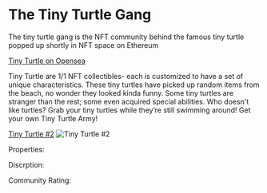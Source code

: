 # The Tiny Turtle Gang

The tiny turtle gang is the NFT community behind the famous tiny turtle popped up shortly in NFT space on Ethereum

[Tiny Turtle on Opensea](https://opensea.io/collection/tinyturtle)

Tiny Turtle are 1/1 NFT collectibles- each is customized to have a set of unique characteristics. These tiny turtles have picked up random items from the beach, no wonder they looked kinda funny. Some tiny turtles are stranger than the rest; some even acquired special abilities. Who doesn't like turtles? Grab your tiny turtles while they’re still swimming around! Get your own Tiny Turtle Army!

[Tiny Turtle #2](https://opensea.io/assets/0x495f947276749ce646f68ac8c248420045cb7b5e/91260899824372124641209108715188038484386929667987656266643133441865605447681/)
![Tiny Turtle #2](https://lh3.googleusercontent.com/Esocv6B4qH1hQnLXDp67PrN5ZlyoGyW0-q_Ox7aZDYjgBhkyBOEvK2LnpwnKRLi_bjUjF7mYdMMX6e-0JKn0vhdb0YtKP31M3dyO5x0=s0)

Properties:

Discrption:

Community Rating:

